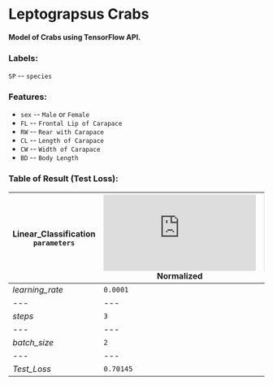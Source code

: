 # Leptograpsus Crabs

#### Model of Crabs using TensorFlow API.

### Labels:
 
`SP` -- `species`

### Features:

* `sex` -- `Male` or `Female`
* `FL` -- `Frontal Lip of Carapace`
* `RW` -- `Rear with Carapace`
* `CL` -- `Length of Carapace`
* `CW` -- `Width of Carapace`
* `BD` -- `Body Length`

### Table of Result (Test Loss):

| Linear_Classification `parameters` | ![equation](http://latex.codecogs.com/gif.latex?log) Normalized | ![equation](http://latex.codecogs.com/gif.latex?Z-score) Normalized |
| --- | --- | --- |
| *learning_rate* | `0.0001` | `0.00007` |
| --- | --- | --- |
| *steps* | `3` | `3` |
| --- | --- | --- |
| *batch_size* | `2` | `2` |
| --- | --- | --- |
| *Test_Loss* | `0.70145` | `0.68709` |

